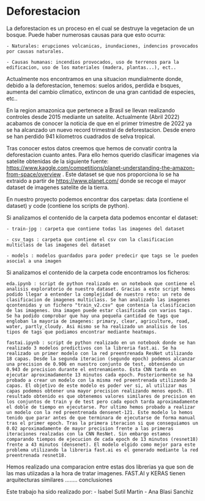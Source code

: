 # Deforestacion

La deforestacion es un proceso en el cual se destruye la vegetacion de un bosque. Puede haber numerosas causas para que esto ocurra:

    - Naturales: erupciones volcanicas, inundaciones, indencios provocados por causas naturales.

    - Causas humanas: incendios provocados, uso de terrenos para la edificacion, uso de los materiales (madera, plantas...), ect..


Actualmente nos encontramos en una situacion mundialmente donde, debido a la deforestacion, tenemos: suelos aridos, perdida e bsques, aumenta del cambio climatico, extincon de una gran cantidad de especies, etc..


En la region amazonica que pertenece a Brasil se llevan realizando controles desde 2015 mediante un satelite. Actualmente (Abril 2022) acabamos de conocer la noticia de que en el primer trimestre de 2022 ya se ha alcanzado un nuevo record trimestral de deforestacion. Desde enero se han perdido 941 kilometros cuadrados de selva tropical. 


Tras conocer estos datos creemos que hemos de convatir contra la deforestacion cuanto antes. Para ello hemos querido clasificar imagenes via satelite obtenidas de la siguiente fuente: https://www.kaggle.com/competitions/planet-understanding-the-amazon-from-space/overview . Este dataset se que nos proporciona lo se ha extraido a partir de  https://www.planet.com/ donde se recoge el mayor dataset de imagenes satelite de la tierra.


En nuestro proyecto podemos encontrar dos carpetas: data (contiene el dataset) y code (contiene los scripts de python).

Si analizamos el contenido de la carpeta data podemos encontar el dataset:

    - train-jpg : carpeta que contiene todas las imagenes del dataset

    - csv_tags : carpeta que contiene el csv con la clasificacion multiclass de las imagenes del dataset

    - models : modelos guardados para poder predecir que tags se le pueden asocial a una imagen

Si analizamos el contenido de la carpeta code encontramos los ficheros:

    eda.ipynb : script de python realizado en un notebook que contiene el analisis exploratorio de nuestro dataset. Gracias a este script hemos podido llegar a entender la complejidad de nuestro reto: un reto de clasificacion de imagenes multiclass. Se han analizado las imagenes qcontenidas y un fichero "train_v2.csv" que contenia la clasificacion de las imagenes. Una imagen puede estar clasificada con varios tags. Se ha podido comprobar que hay una pequeña cantidad de tags que engloban la mayoria de imagenes: primary, clear, agriculture, road, water, partly_cloudy. Asi mismo se ha realizado un analisis de los tipos de tags que podiamos encontrar mediante heatmaps.

    fastai.ipynb : script de python realizado en un notebook donde se han realizado 3 modelos predictivos con la libreria fast.ai. Se ha realizado un primer modelo con la red preentrenada ResNet utilizando 18 capas. Desde la segunda iteracion (segundo epoch) podemos alcanzar una precision de 0.906 en nuestro conjunto de test, obteniendo un 0.943 de precision durante el entrenamiento. Esta CNN tarda en ejecutar aproximadamente 13 minutos cada epoch. Posteriormente se ha probado a crear un modelo con la misma red preentrenada utilizando 34 capas. El objetivo de este modelo es poder ver si, al utilizar mas capas podemos obtener una mayor precision realizando menos epoch. El resultado obtenido es que obtenemos valores similares de precision en los conjuntos de train y de test pero cada epoch tarda aproximadamente el doble de tiempo en ejecutarse. Por ultimo hemos probado a realizar un modelo con la red preentrenada densenet-121. Este modelo lo hemos tenido que parar antes de que terminara de ejecutarse de forma manual tras el primer epoch. Tras la primera iteracion si que conseguiamos un 0.02 aproximadamente de mayor precision frente a las primeras iteraciones realzadas con la CNN ResNet. Sin embargo estamos comparando tiempos de ejecucion de cada epoch de 13 minutos (resnet18) frente a 43 minutos (densenet). El modelo elgido como mejor para este problema utilizando la libreria fast.ai es el generado mediante la red preentrenada resnet18.


Hemos realizado una comparacion entre estas dos librerias ya que son de las mas utiizadas a la hora de tratar imagenes. FAST.AI y KERAS tienen arquitecturas similares ........ conclusiones



Este trabajo ha sido realizado por:
    - Isabel Sutil Martin
    - Ana Blasi Sanchiz